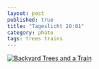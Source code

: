 ```yaml
---
layout: post
published: true
title: "Tageslicht 20:01"
category: photo
tags: trees trains
---
```


[![Backyard Trees and a Train](http://38.media.tumblr.com/c1af7a0ff8af1f398698960b26fe22ca/tumblr_n98tj2KvMX1rive1ro1_500.jpg)](http://dr3wh0.tumblr.com/post/92780365569/tageslicht-20-01 "View on Tumblr")